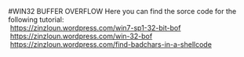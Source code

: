 #WIN32 BUFFER OVERFLOW
Here you can find the sorce code for the following tutorial:<br/>
&nbsp;https://zinzloun.wordpress.com/win7-sp1-32-bit-bof<br/>
&nbsp;https://zinzloun.wordpress.com/win-32-bof<br/>
&nbsp;https://zinzloun.wordpress.com/find-badchars-in-a-shellcode
 
